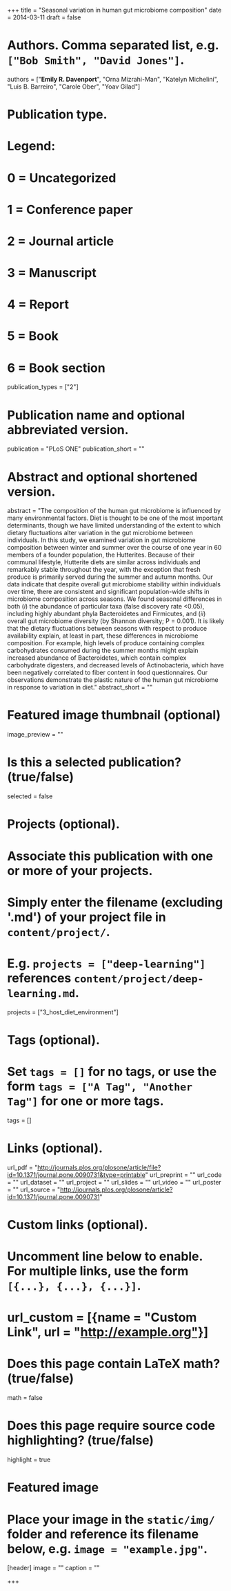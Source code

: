 +++
title = "Seasonal variation in human gut microbiome composition"
date = 2014-03-11
draft = false

# Authors. Comma separated list, e.g. `["Bob Smith", "David Jones"]`.
authors = ["**Emily R. Davenport**", "Orna Mizrahi-Man", "Katelyn Michelini", "Luis B. Barreiro", "Carole Ober", "Yoav Gilad"]

# Publication type.
# Legend:
# 0 = Uncategorized
# 1 = Conference paper
# 2 = Journal article
# 3 = Manuscript
# 4 = Report
# 5 = Book
# 6 = Book section
publication_types = ["2"]

# Publication name and optional abbreviated version.
publication = "PLoS ONE"
publication_short = ""

# Abstract and optional shortened version.
abstract = "The composition of the human gut microbiome is influenced by many environmental factors. Diet is thought to be one of the most important determinants, though we have limited understanding of the extent to which dietary fluctuations alter variation in the gut microbiome between individuals. In this study, we examined variation in gut microbiome composition between winter and summer over the course of one year in 60 members of a founder population, the Hutterites. Because of their communal lifestyle, Hutterite diets are similar across individuals and remarkably stable throughout the year, with the exception that fresh produce is primarily served during the summer and autumn months. Our data indicate that despite overall gut microbiome stability within individuals over time, there are consistent and significant population-wide shifts in microbiome composition across seasons. We found seasonal differences in both (_i_) the abundance of particular taxa (false discovery rate <0.05), including highly abundant phyla Bacteroidetes and Firmicutes, and (_ii_) overall gut microbiome diversity (by Shannon diversity; P = 0.001). It is likely that the dietary fluctuations between seasons with respect to produce availability explain, at least in part, these differences in microbiome composition. For example, high levels of produce containing complex carbohydrates consumed during the summer months might explain increased abundance of Bacteroidetes, which contain complex carbohydrate digesters, and decreased levels of Actinobacteria, which have been negatively correlated to fiber content in food questionnaires. Our observations demonstrate the plastic nature of the human gut microbiome in response to variation in diet."
abstract_short = ""

# Featured image thumbnail (optional)
image_preview = ""

# Is this a selected publication? (true/false)
selected = false

# Projects (optional).
#   Associate this publication with one or more of your projects.
#   Simply enter the filename (excluding '.md') of your project file in `content/project/`.
#   E.g. `projects = ["deep-learning"]` references `content/project/deep-learning.md`.
projects = ["3_host_diet_environment"]

# Tags (optional).
#   Set `tags = []` for no tags, or use the form `tags = ["A Tag", "Another Tag"]` for one or more tags.
tags = []

# Links (optional).
url_pdf = "http://journals.plos.org/plosone/article/file?id=10.1371/journal.pone.0090731&type=printable"
url_preprint = ""
url_code = ""
url_dataset = ""
url_project = ""
url_slides = ""
url_video = ""
url_poster = ""
url_source = "http://journals.plos.org/plosone/article?id=10.1371/journal.pone.0090731"

# Custom links (optional).
#   Uncomment line below to enable. For multiple links, use the form `[{...}, {...}, {...}]`.
# url_custom = [{name = "Custom Link", url = "http://example.org"}]

# Does this page contain LaTeX math? (true/false)
math = false

# Does this page require source code highlighting? (true/false)
highlight = true

# Featured image
# Place your image in the `static/img/` folder and reference its filename below, e.g. `image = "example.jpg"`.
[header]
image = ""
caption = ""

+++
